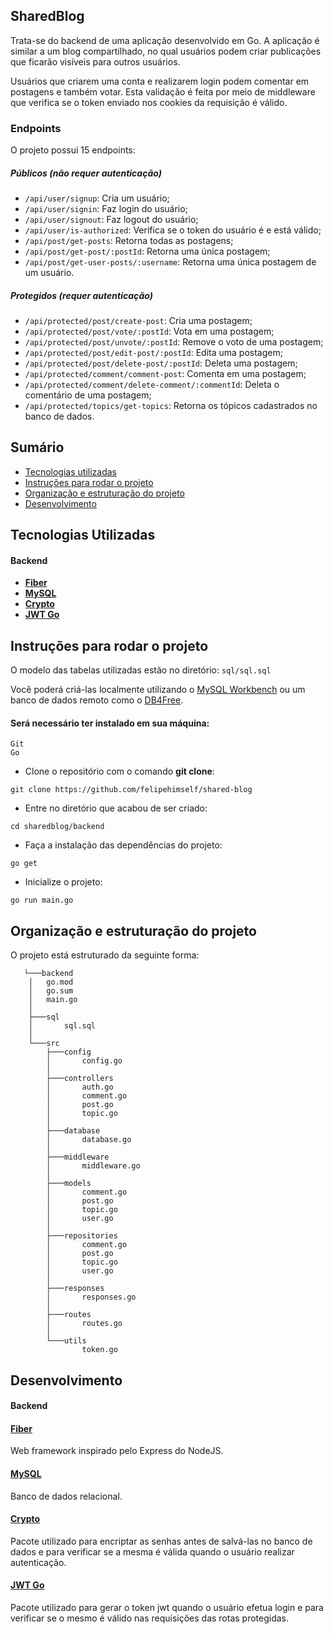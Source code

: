 ## SharedBlog

Trata-se do backend de uma aplicação desenvolvido em Go. A aplicação é similar a um blog compartilhado, no qual usuários podem criar publicações que ficarão visíveis para outros usuários. 

Usuários que criarem uma conta e realizarem login podem comentar em postagens e também votar. Esta validação é feita por meio de middleware que verifica se o token enviado nos cookies da requisição é válido. 

### Endpoints

O projeto possui 15 endpoints:

##### Públicos (não requer autenticação)

- `/api/user/signup`: Cria um usuário;
- `/api/user/signin`: Faz login do usuário;
- `/api/user/signout`: Faz logout do usuário;
- `/api/user/is-authorized`: Verifica se o token do usuário é e está válido;
- `/api/post/get-posts`: Retorna todas as postagens;
- `/api/post/get-post/:postId`: Retorna uma única postagem;
- `/api/post/get-user-posts/:username`: Retorna uma única postagem de um usuário.

##### Protegidos (requer autenticação)

- ```/api/protected/post/create-post```: Cria uma postagem; 
- ```/api/protected/post/vote/:postId```: Vota em uma postagem;
- ```/api/protected/post/unvote/:postId```: Remove o voto de uma postagem;
- ```/api/protected/post/edit-post/:postId```: Edita uma postagem;
- ```/api/protected/post/delete-post/:postId```: Deleta uma postagem;
- ```/api/protected/comment/comment-post```: Comenta em uma postagem;
- ```/api/protected/comment/delete-comment/:commentId```: Deleta o comentário de uma postagem;
- ```/api/protected/topics/get-topics```: Retorna os tópicos cadastrados no banco de dados.

## Sumário

- [Tecnologias utilizadas](#tecnologias)
- [Instruções para rodar o projeto](#instrucoes)
- [Organização e estruturação do projeto](#organizacao)
- [Desenvolvimento](#desenvolvimento)

## Tecnologias Utilizadas <a name="tecnologias"></a>

#### Backend

- [**Fiber**](https://docs.gofiber.io/)
- [**MySQL**](https://www.mysql.com/)
- [**Crypto**](https://golang.org/x/crypto)
- [**JWT Go**](https://pkg.go.dev/github.com/dgrijalva/jwt-go@v3.2.0+incompatible)

## Instruções para rodar o projeto <a name="instrucoes"></a>

O modelo das tabelas utilizadas estão no diretório: ```sql/sql.sql ```

Você poderá criá-las localmente utilizando o  [MySQL Workbench](https://docs.gofiber.io/) ou um banco de dados remoto como o [DB4Free](db4free.net).

#### Será necessário ter instalado em sua máquina:

```
Git
Go
```

- Clone o repositório com o comando **git clone**:

```
git clone https://github.com/felipehimself/shared-blog
```

- Entre no diretório que acabou de ser criado:

```
cd sharedblog/backend
```

- Faça a instalação das dependências do projeto:

```
go get
```

- Inicialize o projeto:

```
go run main.go
```


## Organização e estruturação do projeto <a name="organizacao"></a>

O projeto está estruturado da seguinte forma:

```
   └───backend
    │   go.mod
    │   go.sum
    │   main.go
    │
    ├───sql
    │       sql.sql
    │
    └───src
        ├───config
        │       config.go
        │
        ├───controllers
        │       auth.go
        │       comment.go
        │       post.go
        │       topic.go
        │
        ├───database
        │       database.go
        │
        ├───middleware
        │       middleware.go
        │
        ├───models
        │       comment.go
        │       post.go
        │       topic.go
        │       user.go
        │
        ├───repositories
        │       comment.go
        │       post.go
        │       topic.go
        │       user.go
        │
        ├───responses
        │       responses.go
        │
        ├───routes
        │       routes.go
        │
        └───utils
                token.go
```

## Desenvolvimento <a name="desenvolvimento"></a>

#### Backend

#### [**Fiber**](https://docs.gofiber.io/)

Web framework inspirado pelo Express do NodeJS.

#### [**MySQL**](https://www.mysql.com/)

Banco de dados relacional.

#### [**Crypto**](https://golang.org/x/crypto)

Pacote utilizado para encriptar as senhas antes de salvá-las no banco de dados e para verificar se a mesma é válida quando o usuário realizar autenticação.

#### [**JWT Go**](https://pkg.go.dev/github.com/dgrijalva/jwt-go@v3.2.0+incompatible)

Pacote utilizado para gerar o token jwt quando o usuário efetua login e para verificar se o mesmo é válido nas requisições das rotas protegidas.